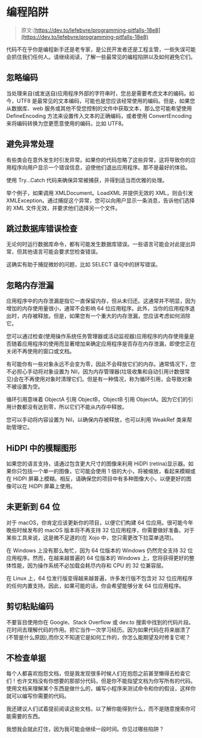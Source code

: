 # 编程陷阱

> 原文:[https://dev.to/lefebvre/programming-pitfalls-18e8](https://dev.to/lefebvre/programming-pitfalls-18e8)

代码不在乎你是编程新手还是老专家，是公民开发者还是工程主管，一些失误可能会抓住我们任何人。请继续阅读，了解一些最常见的编程陷阱以及如何避免它们。

## [](#ignoring-encoding)忽略编码

当处理来自(或发送自)应用程序外部的字符串时，您总是需要考虑文本的编码。如今，UTF8 是最常见的文本编码，可能也是您应该经常使用的编码。但是，如果您从数据库、web 服务或其他不受您控制的文件中获取文本，那么您可能希望使用 DefineEncoding 方法来设置传入文本的正确编码，或者使用 ConvertEncoding 来将编码转换为您更愿意使用的编码，比如 UTF8。

## [](#avoiding-exception-handling)避免异常处理

有些类会在意外发生时引发异常。如果你的代码忽略了这些异常，这将导致你的应用程序向用户显示一个错误信息，迫使他们退出应用程序。那不是最好的体验。

使用 Try…Catch 代码来确保异常被捕获，并得到适当而优雅的处理。

举个例子，如果调用 XMLDocument。LoadXML 并提供无效的 XML，则会引发 XMLException。通过捕捉这个异常，您可以向用户显示一条消息，告诉他们选择的 XML 文件无效，并要求他们选择另一个文件。

## [](#skipping-database-error-checking)跳过数据库错误检查

无论何时运行数据库命令，都有可能发生数据库错误。一些语言可能会对此提出异常，但其他语言可能会要求您检查错误。

这确实有助于捕捉微妙的问题，比如 SELECT 语句中的拼写错误。

## [](#ignoring-memory-leaks)忽略内存泄漏

应用程序中的内存泄漏是指它一直保留内存，但从未归还。这通常并不明显，因为增加的内存使用量很小，通常不会影响 64 位应用程序。此外，当你的应用程序退出时，内存被释放。但是，如果您有一个重大的内存泄漏，您应该考虑如何消除它。

您可以通过检查(使用操作系统任务管理器或活动监视器)应用程序的内存使用量是否随着应用程序的使用而显著增加来确定应用程序是否存在内存泄漏，即使您正在关闭不再使用的窗口或文档。

有可能你有一些对象永远不会变为零，因此不会释放它们的内存。通常情况下，您不必担心手动将对象设置为 Nil，因为内存管理器(垃圾收集和自动引用计数很常见)会在不再使用对象时清理它们。但是有一种情况，称为循环引用，会导致对象不被设置为空。

循环引用意味着 ObjectA 引用 ObjectB，ObjectB 引用 ObjectA。因为它们的引用计数都没有达到零，所以它们不能从内存中释放。

您可以手动将内容设置为 Nil，以确保内存被释放，也可以利用 WeakRef 类来帮助管理它。

## HiDPI 中的模糊图形

如果您的语言支持，请通过包含更大尺寸的图像来利用 HiDPI (retina)显示器。如果你只包括一个单一的图像，它可能会使用 1 倍的大小，将被缩放，看起来模糊或在 HiDPI 屏幕上模糊。相反，请确保您的项目中有多种图像大小，以便更好的图像可以在 HiDPI 屏幕上使用。

## [](#not-updating-to-64bit)未更新到 64 位

对于 macOS，你肯定应该更新你的项目，以便它们构建 64 位应用。很可能今年晚些时候发布的 macOS 版本将不再支持 32 位应用程序，你需要做好准备。对于某些工具来说，这是微不足道的(在 Xojo 中，您只需更改下拉菜单选项)。

在 Windows 上没有那么匆忙，因为 64 位版本的 Windows 仍然完全支持 32 位应用程序。然而，在越来越普遍的 64 位版本的 Windows 上，您将获得更好的整体性能，因为操作系统不必加载会耗尽内存和 CPU 的 32 位兼容层。

在 Linux 上，64 位发行版变得越来越普遍，许多发行版不包含对 32 位应用程序的任何内置支持。因此，如果可能的话，你会希望能够分发 64 位应用程序。

## [](#cut-and-paste-coding)剪切粘贴编码

不要盲目使用你在 Google、Stack Overflow 或 dev.to 搜索中找到的代码片段。花时间去理解代码的作用。把它当作一次学习经历。因为如果代码在将来崩溃了(不管是什么原因),而你又不知道它是如何工作的，你怎么能期望及时修复它呢？

## [](#not-checking-the-docs)不检查单据

每个人都喜欢抱怨文档，但是我发现很多时候人们在抱怨之前甚至懒得去检查它们！也许文档没有你想要的那部分代码，但是你不能指望文档为你写所有的代码。使用文档来理解某个东西是做什么的，编写小程序来测试命令和你的假设，这样你就可以编写你需要的代码。

我还建议人们试着提前阅读这些文档，以了解你能得到什么，而不是随意搜索你可能需要的东西。

我想我会就此打住，因为我可能会继续一段时间。你见过哪些陷阱？